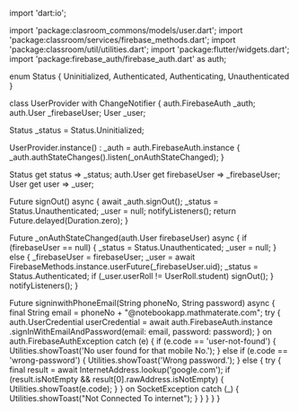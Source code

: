 import 'dart:io';

import 'package:clasroom_commons/models/user.dart';
import 'package:classroom/services/firebase_methods.dart';
import 'package:classroom/util/utilities.dart';
import 'package:flutter/widgets.dart';
import 'package:firebase_auth/firebase_auth.dart' as auth;

enum Status { Uninitialized, Authenticated, Authenticating, Unauthenticated }

class UserProvider with ChangeNotifier {
  auth.FirebaseAuth _auth;
  auth.User _firebaseUser;
  User _user;

  Status _status = Status.Uninitialized;

  UserProvider.instance() : _auth = auth.FirebaseAuth.instance {
    _auth.authStateChanges().listen(_onAuthStateChanged);
  }

  Status get status => _status;
  auth.User get firebaseUser => _firebaseUser;
  User get user => _user;

  Future signOut() async {
    await _auth.signOut();
    _status = Status.Unauthenticated;
    _user = null;
    notifyListeners();
    return Future.delayed(Duration.zero);
  }

  Future<void> _onAuthStateChanged(auth.User firebaseUser) async {
    if (firebaseUser == null) {
      _status = Status.Unauthenticated;
      _user = null;
    } else {
      _firebaseUser = firebaseUser;
      _user = await FirebaseMethods.instance.userFuture(_firebaseUser.uid);
      _status = Status.Authenticated;
      if (_user.userRoll != UserRoll.student) signOut();
    }
    notifyListeners();
  }

  Future<void> signinwithPhoneEmail(String phoneNo, String password) async {
    final String email = phoneNo + "@notebookapp.mathmaterate.com";
    try {
      auth.UserCredential userCredential = await auth.FirebaseAuth.instance
          .signInWithEmailAndPassword(email: email, password: password);
    } on auth.FirebaseAuthException catch (e) {
      if (e.code == 'user-not-found') {
        Utilities.showToast('No user found for that mobile No.');
      } else if (e.code == 'wrong-password') {
        Utilities.showToast('Wrong password.');
      } else {
        try {
          final result = await InternetAddress.lookup('google.com');
          if (result.isNotEmpty && result[0].rawAddress.isNotEmpty) {
            Utilities.showToast(e.code);
          }
        } on SocketException catch (_) {
          Utilities.showToast("Not Connected To internet");
        }
      }
    }
  }
}
